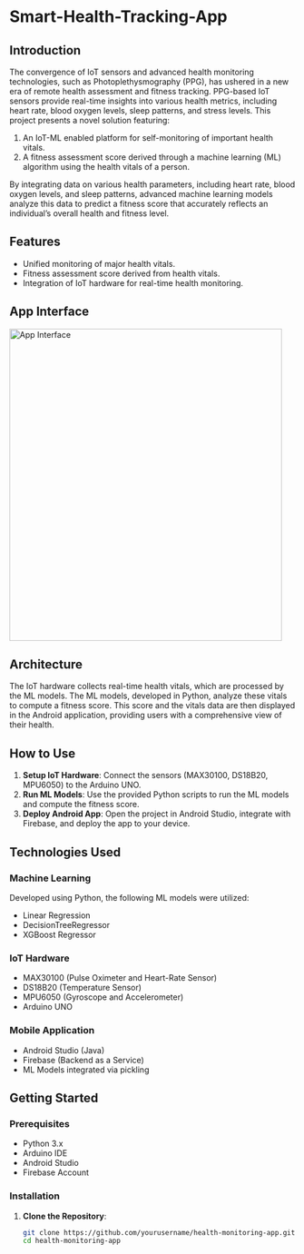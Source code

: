 # Smart-Health-Tracking-App
## Introduction
The convergence of IoT sensors and advanced health monitoring technologies, such as Photoplethysmography (PPG), has ushered in a new era of remote health assessment and fitness tracking. PPG-based IoT sensors provide real-time insights into various health metrics, including heart rate, blood oxygen levels, sleep patterns, and stress levels. 
This project presents a novel solution featuring:
1. An IoT-ML enabled platform for self-monitoring of important health vitals.
2. A fitness assessment score derived through a machine learning (ML) algorithm using the health vitals of a person.

By integrating data on various health parameters, including heart rate, blood oxygen levels, and sleep patterns, advanced machine learning models analyze this data to predict a fitness score that accurately reflects an individual’s overall health and fitness level.

## Features
- Unified monitoring of major health vitals.
- Fitness assessment score derived from health vitals.
- Integration of IoT hardware for real-time health monitoring.
  
## App Interface
<img src="https://github.com/Imsachin010/Smart-Health-Tracking-App/assets/97721592/078b661f-6591-4f4b-b2be-bf319ac0780a" alt="App Interface" width="480" height="550"/>

## Architecture
The IoT hardware collects real-time health vitals, which are processed by the ML models. The ML models, developed in Python, analyze these vitals to compute a fitness score. This score and the vitals data are then displayed in the Android application, providing users with a comprehensive view of their health.

## How to Use
1. **Setup IoT Hardware**: Connect the sensors (MAX30100, DS18B20, MPU6050) to the Arduino UNO.
2. **Run ML Models**: Use the provided Python scripts to run the ML models and compute the fitness score.
3. **Deploy Android App**: Open the project in Android Studio, integrate with Firebase, and deploy the app to your device.

## Technologies Used
### Machine Learning
Developed using Python, the following ML models were utilized:
- Linear Regression
- DecisionTreeRegressor
- XGBoost Regressor

### IoT Hardware
- MAX30100 (Pulse Oximeter and Heart-Rate Sensor)
- DS18B20 (Temperature Sensor)
- MPU6050 (Gyroscope and Accelerometer)
- Arduino UNO

### Mobile Application
- Android Studio (Java)
- Firebase (Backend as a Service)
- ML Models integrated via pickling

## Getting Started
### Prerequisites
- Python 3.x
- Arduino IDE
- Android Studio
- Firebase Account

### Installation
1. **Clone the Repository**:
   ```bash
   git clone https://github.com/yourusername/health-monitoring-app.git
   cd health-monitoring-app
